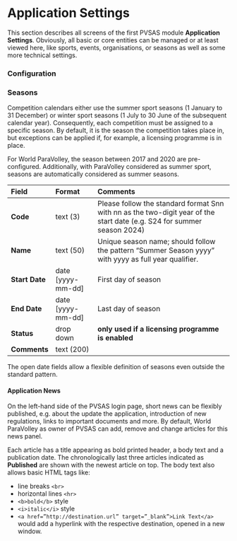 # Application Settings

This section describes all screens of the first PVSAS module **Application Settings**. Obviously, 
all basic or core entities can be managed or at least viewed here, like sports, events, 
organisations, or seasons as well as some more technical settings.

### Configuration

### Seasons

Competition calendars either use the summer sport seasons (1 January to 31 December) or 
winter sport seasons (1 July to 30 June of the subsequent calendar year). Consequently, 
each competition must be assigned to a specific season. By default, it is the season the 
competition takes place in, but exceptions can be applied if, for example, a licensing 
programme is in place.

For World ParaVolley, the season between 2017 and 2020 are pre-configured. Additionally, 
with ParaVolley considered as summer sport, seasons are automatically considered as 
summer seasons.

| **Field**      | **Format**        | **Comments**                                                                                                            |
| :------------- | :---------------- | :---------------------------------------------------------------------------------------------------------------------- |
| **Code**       | text (3)          | Please follow the standard format Snn with nn as the two-digit year of the start date (e.g. S24 for summer season 2024) |
| **Name**       | text (50)         | Unique season name; should follow the pattern “Summer Season yyyy” with yyyy as full year qualifier.                    |
| **Start Date** | date [yyyy-mm-dd] | First day of season                                                                                                     |
| **End Date**   | date [yyyy-mm-dd] | Last day of season                                                                                                      |
| **Status**     | drop down         | **only used if a licensing programme is enabled**                                                                       |
| **Comments**   | text (200)        |                                                                                                                         |

The open date fields allow a flexible definition of seasons even outside the standard pattern.

#### Application News

On the left-hand side of the PVSAS login page, short news can be flexibly published, e.g. 
about the update the application, introduction of new regulations, links to important 
documents and more. By default, World ParaVolley as owner of PVSAS can add, remove and 
change articles for this news panel. 

Each article has a title appearing as bold printed header, a body text and a publication date. 
The chronologically last three articles indicated as **Published** are shown with the newest 
article on top. The body text also allows basic HTML tags like:
 
- line breaks `<br>`
- horizontal lines `<hr>`
- `<b>bold</b>` style 
- `<i>italic</i>` style 
- `<a href=”http://destination.url” target=”_blank”>Link Text</a>` would add a hyperlink with the respective destination, opened in a new window. 